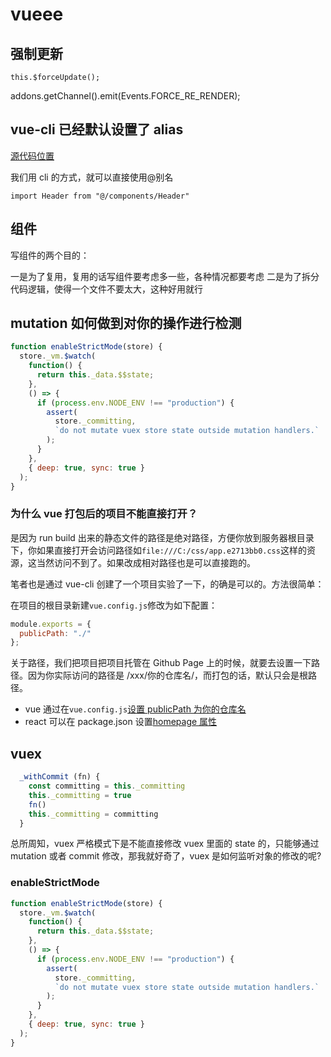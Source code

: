 # vueee
## 强制更新

`this.$forceUpdate();`

addons.getChannel().emit(Events.FORCE_RE_RENDER);

## vue-cli 已经默认设置了 alias

[源代码位置](https://github.com/vuejs/vue-cli/blob/8f0673a93f87c1724d26dd405d3b1278ab179ae3/packages/%40vue/cli-service/lib/config/base.js)

我们用 cli 的方式，就可以直接使用@别名

`import Header from "@/components/Header"`

## 组件

写组件的两个目的：

一是为了复用，复用的话写组件要考虑多一些，各种情况都要考虑
二是为了拆分代码逻辑，使得一个文件不要太大，这种好用就行

## mutation 如何做到对你的操作进行检测

```js
function enableStrictMode(store) {
  store._vm.$watch(
    function() {
      return this._data.$$state;
    },
    () => {
      if (process.env.NODE_ENV !== "production") {
        assert(
          store._committing,
          `do not mutate vuex store state outside mutation handlers.`
        );
      }
    },
    { deep: true, sync: true }
  );
}
```

### 为什么 vue 打包后的项目不能直接打开？

是因为 run build 出来的静态文件的路径是绝对路径，方便你放到服务器根目录下，你如果直接打开会访问路径如`file:///C:/css/app.e2713bb0.css`这样的资源，这当然访问不到了。如果改成相对路径也是可以直接跑的。

笔者也是通过 vue-cli 创建了一个项目实验了一下，的确是可以的。方法很简单：

在项目的根目录新建`vue.config.js`修改为如下配置：

```js
module.exports = {
  publicPath: "./"
};
```

关于路径，我们把项目把项目托管在 Github Page 上的时候，就要去设置一下路径。因为你实际访问的路径是 /xxx/你的仓库名/，而打包的话，默认只会是根路径。

- vue 通过在`vue.config.js`[设置 publicPath 为你的仓库名](https://cli.vuejs.org/guide/deployment.html#github-pages)
- react 可以在 package.json 设置[homepage 属性](https://facebook.github.io/create-react-app/docs/deployment#github-pages-https-pagesgithubcom)

## vuex

```js
  _withCommit (fn) {
    const committing = this._committing
    this._committing = true
    fn()
    this._committing = committing
  }
```

总所周知，vuex 严格模式下是不能直接修改 vuex 里面的 state 的，只能够通过 mutation 或者 commit 修改，那我就好奇了，vuex 是如何监听对象的修改的呢?

### enableStrictMode

```js
function enableStrictMode(store) {
  store._vm.$watch(
    function() {
      return this._data.$$state;
    },
    () => {
      if (process.env.NODE_ENV !== "production") {
        assert(
          store._committing,
          `do not mutate vuex store state outside mutation handlers.`
        );
      }
    },
    { deep: true, sync: true }
  );
}
```
